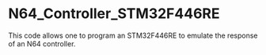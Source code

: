 # N64_Controller_STM32F446RE
This code allows one to program an STM32F446RE to emulate the response of an N64 controller.
